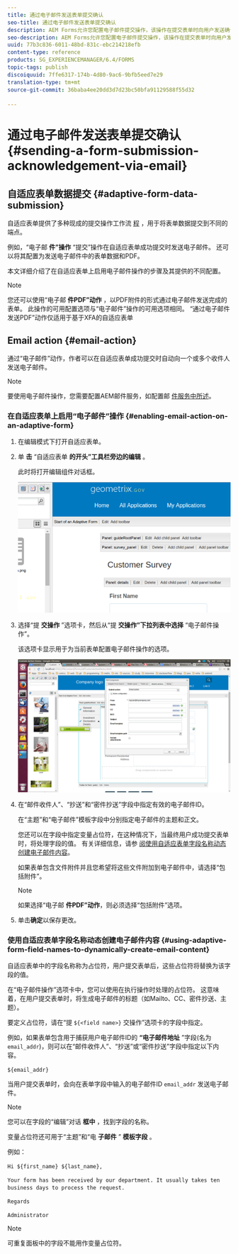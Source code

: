 ```yaml
---
title: 通过电子邮件发送表单提交确认
seo-title: 通过电子邮件发送表单提交确认
description: AEM Forms允许您配置电子邮件提交操作，该操作在提交表单时向用户发送确认。
seo-description: AEM Forms允许您配置电子邮件提交操作，该操作在提交表单时向用户发送确认。
uuid: 77b3c836-6011-48bd-831c-ebc214218efb
content-type: reference
products: SG_EXPERIENCEMANAGER/6.4/FORMS
topic-tags: publish
discoiquuid: 7ffe6317-174b-4d80-9ac6-9bfb5eed7e29
translation-type: tm+mt
source-git-commit: 36baba4ee20dd3d7d23bc50bfa91129588f55d32

---
```



# 通过电子邮件发送表单提交确认 {#sending-a-form-submission-acknowledgement-via-email}

## 自适应表单数据提交 {#adaptive-form-data-submission}

自适应表单提供了多种现成的提交操作工作流 [程](/help/forms/using/configuring-submit-actions.md) ，用于将表单数据提交到不同的端点。

例如，“电子邮 **件”操作** “提交”操作在自适应表单成功提交时发送电子邮件。 还可以将其配置为发送电子邮件中的表单数据和PDF。

本文详细介绍了在自适应表单上启用电子邮件操作的步骤及其提供的不同配置。

>[!NOTE]
>
>您还可以使用“电子邮 **件PDF”动作** ，以PDF附件的形式通过电子邮件发送完成的表单。 此操作的可用配置选项与“电子邮件”操作的可用选项相同。 “通过电子邮件发送PDF”动作仅适用于基于XFA的自适应表单

## Email action {#email-action}

通过“电子邮件”动作，作者可以在自适应表单成功提交时自动向一个或多个收件人发送电子邮件。

>[!NOTE]
>
>要使用电子邮件操作，您需要配置AEM邮件服务，如配置邮 [件服务中所述](/help/sites-administering/notification.md#configuring-the-mail-service)。

### 在自适应表单上启用“电子邮件”操作 {#enabling-email-action-on-an-adaptive-form}

1. 在编辑模式下打开自适应表单。

1. 单 **击** “自适应表单 **的开头”工具栏旁边的编辑** 。

   此时将打开编辑组件对话框。

   ![自适应表单的编辑组件对话框](assets/start_of_adp_form.png)

1. 选择“提 **交操作** ”选项卡，然后从“提 **交操作”下拉列表中选择** “电子邮件操作”。

   该选项卡显示用于为当前表单配置电子邮件操作的选项。

   ![“提交操作”选项卡](assets/dialog.png)

1. 在“邮件收件人”、“抄送”和“密件抄送”字段中指定有效的电子邮件ID。

   在“主题”和“电子邮件”模板字段中分别指定电子邮件的主题和正文。

   您还可以在字段中指定变量占位符，在这种情况下，当最终用户成功提交表单时，将处理字段的值。 有关详细信息，请参 [阅使用自适应表单字段名称动态创建电子邮件内容](/help/forms/using/form-submission-receipt-via-email.md#p-using-adaptive-form-field-names-to-dynamically-create-email-content-p)。

   如果表单包含文件附件并且您希望将这些文件附加到电子邮件中，请选择“包括附件”。

   >[!NOTE]
   >
   >如果选择“电子邮 **件PDF”动作**，则必须选择“包括附件”选项。

1. 单击&#x200B;**确定**&#x200B;以保存更改。

### 使用自适应表单字段名称动态创建电子邮件内容 {#using-adaptive-form-field-names-to-dynamically-create-email-content}

自适应表单中的字段名称称为占位符，用户提交表单后，这些占位符将替换为该字段的值。

在“电子邮件操作”选项卡中，您可以使用在执行操作时处理的占位符。 这意味着，在用户提交表单时，将生成电子邮件的标题（如Mailto、CC、密件抄送、主题）。

要定义占位符，请在“提 `${<field name>}` 交操作”选项卡的字段中指定。

例如，如果表单包含用于捕获用户电子邮件ID的 **“电子邮件地址** ”字段(名为 `email_addr`)，则可以在“邮件收件人”、“抄送”或“密件抄送”字段中指定以下内容。

`${email_addr}`

当用户提交表单时，会向在表单字段中输入的电子邮件ID `email_addr` 发送电子邮件。

>[!NOTE]
>
>您可以在字段的“编辑”对话 **框中** ，找到字段的名称。

变量占位符还可用于“主题”和“电 **子邮件** ” **模板字段** 。

例如：

`Hi ${first_name} ${last_name},`

`Your form has been received by our department. It usually takes ten business days to process the request.`

`Regards`

`Administrator`

>[!NOTE]
>
>可重复面板中的字段不能用作变量占位符。

